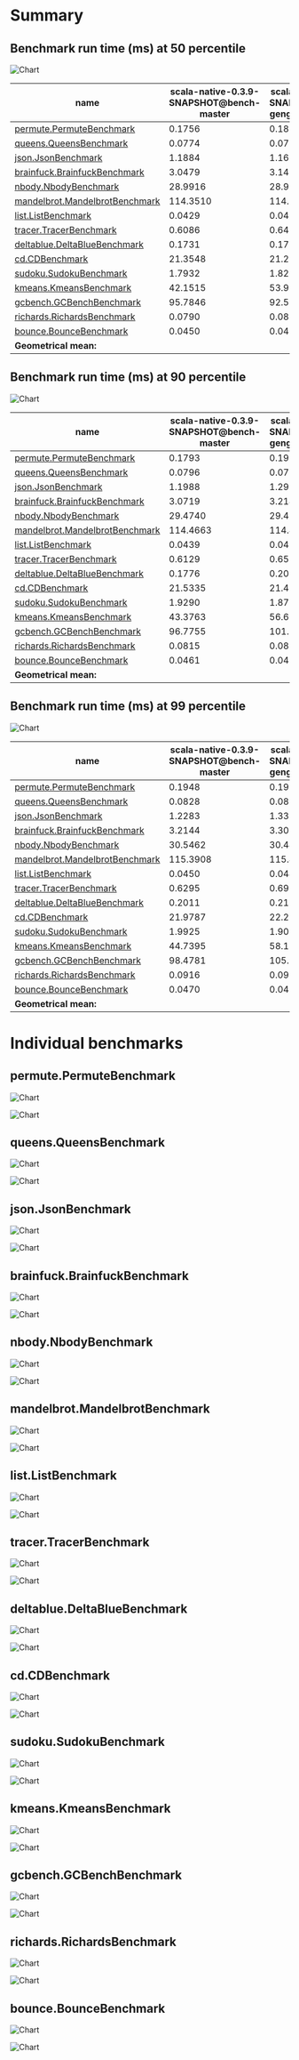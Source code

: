 # Summary
## Benchmark run time (ms) at 50 percentile 
![Chart](relative_percentile_50.png)

|name | scala-native-0.3.9-SNAPSHOT@bench-master | scala-native-0.3.9-SNAPSHOT@bench-gengc-25-3-true-2 | |
| -- | -- | -- | -- |
|[permute.PermuteBenchmark](#permutepermutebenchmark)|0.1756|0.1879|+7.02%|
|[queens.QueensBenchmark](#queensqueensbenchmark)|0.0774|0.0772|__-0.19%__|
|[json.JsonBenchmark](#jsonjsonbenchmark)|1.1884|1.1671|__-1.79%__|
|[brainfuck.BrainfuckBenchmark](#brainfuckbrainfuckbenchmark)|3.0479|3.1477|+3.28%|
|[nbody.NbodyBenchmark](#nbodynbodybenchmark)|28.9916|28.9629|__-0.10%__|
|[mandelbrot.MandelbrotBenchmark](#mandelbrotmandelbrotbenchmark)|114.3510|114.3466|__-0.00%__|
|[list.ListBenchmark](#listlistbenchmark)|0.0429|0.0424|__-1.18%__|
|[tracer.TracerBenchmark](#tracertracerbenchmark)|0.6086|0.6477|+6.44%|
|[deltablue.DeltaBlueBenchmark](#deltabluedeltabluebenchmark)|0.1731|0.1759|+1.61%|
|[cd.CDBenchmark](#cdcdbenchmark)|21.3548|21.2816|__-0.34%__|
|[sudoku.SudokuBenchmark](#sudokusudokubenchmark)|1.7932|1.8264|+1.86%|
|[kmeans.KmeansBenchmark](#kmeanskmeansbenchmark)|42.1515|53.9738|+28.05%|
|[gcbench.GCBenchBenchmark](#gcbenchgcbenchbenchmark)|95.7846|92.5188|__-3.41%__|
|[richards.RichardsBenchmark](#richardsrichardsbenchmark)|0.0790|0.0837|+5.90%|
|[bounce.BounceBenchmark](#bouncebouncebenchmark)|0.0450|0.0410|__-8.94%__|
| __Geometrical mean:__|| |+2.27%|
## Benchmark run time (ms) at 90 percentile 
![Chart](relative_percentile_90.png)

|name | scala-native-0.3.9-SNAPSHOT@bench-master | scala-native-0.3.9-SNAPSHOT@bench-gengc-25-3-true-2 | |
| -- | -- | -- | -- |
|[permute.PermuteBenchmark](#permutepermutebenchmark)|0.1793|0.1924|+7.28%|
|[queens.QueensBenchmark](#queensqueensbenchmark)|0.0796|0.0791|__-0.57%__|
|[json.JsonBenchmark](#jsonjsonbenchmark)|1.1988|1.2924|+7.81%|
|[brainfuck.BrainfuckBenchmark](#brainfuckbrainfuckbenchmark)|3.0719|3.2140|+4.63%|
|[nbody.NbodyBenchmark](#nbodynbodybenchmark)|29.4740|29.4215|__-0.18%__|
|[mandelbrot.MandelbrotBenchmark](#mandelbrotmandelbrotbenchmark)|114.4663|114.4930|+0.02%|
|[list.ListBenchmark](#listlistbenchmark)|0.0439|0.0435|__-0.90%__|
|[tracer.TracerBenchmark](#tracertracerbenchmark)|0.6129|0.6551|+6.89%|
|[deltablue.DeltaBlueBenchmark](#deltabluedeltabluebenchmark)|0.1776|0.2018|+13.63%|
|[cd.CDBenchmark](#cdcdbenchmark)|21.5335|21.4288|__-0.49%__|
|[sudoku.SudokuBenchmark](#sudokusudokubenchmark)|1.9290|1.8724|__-2.93%__|
|[kmeans.KmeansBenchmark](#kmeanskmeansbenchmark)|43.3763|56.6699|+30.65%|
|[gcbench.GCBenchBenchmark](#gcbenchgcbenchbenchmark)|96.7755|101.2754|+4.65%|
|[richards.RichardsBenchmark](#richardsrichardsbenchmark)|0.0815|0.0863|+5.94%|
|[bounce.BounceBenchmark](#bouncebouncebenchmark)|0.0461|0.0413|__-10.40%__|
| __Geometrical mean:__|| |+4.05%|
## Benchmark run time (ms) at 99 percentile 
![Chart](relative_percentile_99.png)

|name | scala-native-0.3.9-SNAPSHOT@bench-master | scala-native-0.3.9-SNAPSHOT@bench-gengc-25-3-true-2 | |
| -- | -- | -- | -- |
|[permute.PermuteBenchmark](#permutepermutebenchmark)|0.1948|0.1969|+1.08%|
|[queens.QueensBenchmark](#queensqueensbenchmark)|0.0828|0.0818|__-1.19%__|
|[json.JsonBenchmark](#jsonjsonbenchmark)|1.2283|1.3387|+8.98%|
|[brainfuck.BrainfuckBenchmark](#brainfuckbrainfuckbenchmark)|3.2144|3.3070|+2.88%|
|[nbody.NbodyBenchmark](#nbodynbodybenchmark)|30.5462|30.4470|__-0.32%__|
|[mandelbrot.MandelbrotBenchmark](#mandelbrotmandelbrotbenchmark)|115.3908|115.4285|+0.03%|
|[list.ListBenchmark](#listlistbenchmark)|0.0450|0.0448|__-0.47%__|
|[tracer.TracerBenchmark](#tracertracerbenchmark)|0.6295|0.6938|+10.20%|
|[deltablue.DeltaBlueBenchmark](#deltabluedeltabluebenchmark)|0.2011|0.2151|+6.99%|
|[cd.CDBenchmark](#cdcdbenchmark)|21.9787|22.2219|+1.11%|
|[sudoku.SudokuBenchmark](#sudokusudokubenchmark)|1.9925|1.9071|__-4.28%__|
|[kmeans.KmeansBenchmark](#kmeanskmeansbenchmark)|44.7395|58.1878|+30.06%|
|[gcbench.GCBenchBenchmark](#gcbenchgcbenchbenchmark)|98.4781|105.9063|+7.54%|
|[richards.RichardsBenchmark](#richardsrichardsbenchmark)|0.0916|0.0918|+0.21%|
|[bounce.BounceBenchmark](#bouncebouncebenchmark)|0.0470|0.0431|__-8.31%__|
| __Geometrical mean:__|| |+3.31%|
# Individual benchmarks
## permute.PermuteBenchmark
![Chart](percentile_permute.PermuteBenchmark.png)

![Chart](example_run_3_permute.PermuteBenchmark.png)

## queens.QueensBenchmark
![Chart](percentile_queens.QueensBenchmark.png)

![Chart](example_run_3_queens.QueensBenchmark.png)

## json.JsonBenchmark
![Chart](percentile_json.JsonBenchmark.png)

![Chart](example_run_3_json.JsonBenchmark.png)

## brainfuck.BrainfuckBenchmark
![Chart](percentile_brainfuck.BrainfuckBenchmark.png)

![Chart](example_run_3_brainfuck.BrainfuckBenchmark.png)

## nbody.NbodyBenchmark
![Chart](percentile_nbody.NbodyBenchmark.png)

![Chart](example_run_3_nbody.NbodyBenchmark.png)

## mandelbrot.MandelbrotBenchmark
![Chart](percentile_mandelbrot.MandelbrotBenchmark.png)

![Chart](example_run_3_mandelbrot.MandelbrotBenchmark.png)

## list.ListBenchmark
![Chart](percentile_list.ListBenchmark.png)

![Chart](example_run_3_list.ListBenchmark.png)

## tracer.TracerBenchmark
![Chart](percentile_tracer.TracerBenchmark.png)

![Chart](example_run_3_tracer.TracerBenchmark.png)

## deltablue.DeltaBlueBenchmark
![Chart](percentile_deltablue.DeltaBlueBenchmark.png)

![Chart](example_run_3_deltablue.DeltaBlueBenchmark.png)

## cd.CDBenchmark
![Chart](percentile_cd.CDBenchmark.png)

![Chart](example_run_3_cd.CDBenchmark.png)

## sudoku.SudokuBenchmark
![Chart](percentile_sudoku.SudokuBenchmark.png)

![Chart](example_run_3_sudoku.SudokuBenchmark.png)

## kmeans.KmeansBenchmark
![Chart](percentile_kmeans.KmeansBenchmark.png)

![Chart](example_run_3_kmeans.KmeansBenchmark.png)

## gcbench.GCBenchBenchmark
![Chart](percentile_gcbench.GCBenchBenchmark.png)

![Chart](example_run_3_gcbench.GCBenchBenchmark.png)

## richards.RichardsBenchmark
![Chart](percentile_richards.RichardsBenchmark.png)

![Chart](example_run_3_richards.RichardsBenchmark.png)

## bounce.BounceBenchmark
![Chart](percentile_bounce.BounceBenchmark.png)

![Chart](example_run_3_bounce.BounceBenchmark.png)

